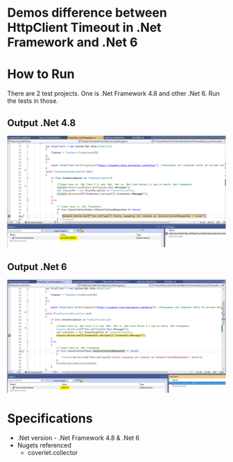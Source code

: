 # Demos difference between HttpClient Timeout in .Net Framework and .Net 6

# How to Run

There are 2 test projects. One is .Net Framework 4.8 and other .Net 6. Run the tests in those. 

## Output .Net 4.8
![.Net 4.8 showing no inner TimeoutExeption](/images/01-net48.png)

## Output .Net 6
![.Net 6 showing inner TimeoutExeption](/images/02-net6.png)

# Specifications

- .Net version - .Net Framework 4.8 & .Net 6
- Nugets referenced
	- coverlet.collector